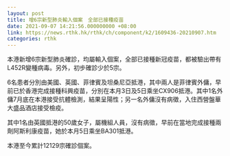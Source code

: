 ```yaml
---
layout: post
title: 增6宗新型肺炎輸入個案　全部已接種疫苗
date: 2021-09-07 14:21:56.000000000 +08:00
link: https://news.rthk.hk/rthk/ch/component/k2/1609436-20210907.htm
categories: rthk
---
```


本港新增6宗新型肺炎確診，均屬輸入個案，全部已接種新冠疫苗，都被驗出帶有L452R變種病毒。另外，初步確診少於5宗。

6名患者分別由美國、英國、菲律賓及坦桑尼亞抵港，其中兩人是菲律賓外傭，早前已於香港完成接種科興疫苗，分別在本月3日及5日乘坐CX906抵港。其中1名外傭7月底在本港接受抗體檢測，結果呈陽性；另一名外傭沒有病徵，入住西營盤華大盛品酒店接受檢疫。

其中1名由英國抵港的50歲女子，屬機組人員，沒有病徵，早前在當地完成接種兩劑阿斯利康疫苗，她於本月5日乘坐BA301抵港。

本港至今累計12129宗確診個案。
